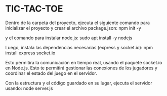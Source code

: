 ﻿# TIC-TAC-TOE

Dentro de la carpeta del proyecto, ejecuta el siguiente comando para inicializar el proyecto y crear el archivo package.json:   npm init -y

y el comando para instalar node.js:    sudo apt install -y nodejs

Luego, instala las dependencias necesarias (express y socket.io):   npm install express socket.io

Esto permitira la comunicación en tiempo real, usando el paquete socket.io en Node.js. Esto te permitirá gestionar las conexiones de los jugadores y coordinar el estado del juego en el servidor.

Con la estructura y el código guardado en su lugar, ejecuta el servidor usando:     node server.js
